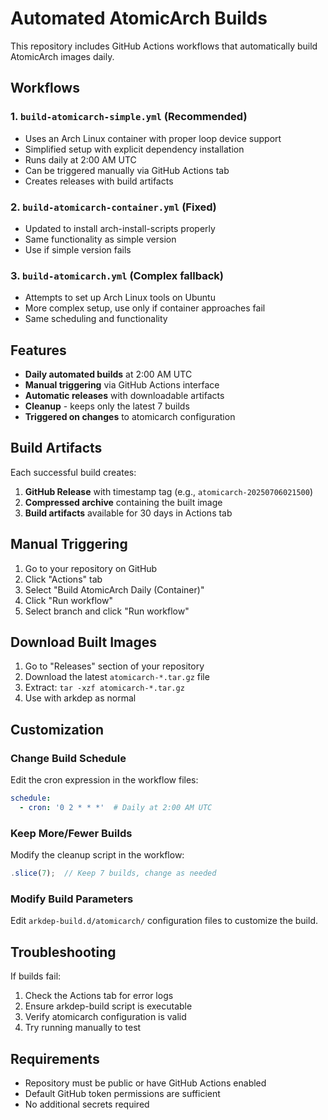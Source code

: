 # Automated AtomicArch Builds

This repository includes GitHub Actions workflows that automatically build AtomicArch images daily.

## Workflows

### 1. `build-atomicarch-simple.yml` (Recommended)
- Uses an Arch Linux container with proper loop device support
- Simplified setup with explicit dependency installation
- Runs daily at 2:00 AM UTC
- Can be triggered manually via GitHub Actions tab
- Creates releases with build artifacts

### 2. `build-atomicarch-container.yml` (Fixed)
- Updated to install arch-install-scripts properly
- Same functionality as simple version
- Use if simple version fails

### 3. `build-atomicarch.yml` (Complex fallback)
- Attempts to set up Arch Linux tools on Ubuntu
- More complex setup, use only if container approaches fail
- Same scheduling and functionality

## Features

- **Daily automated builds** at 2:00 AM UTC
- **Manual triggering** via GitHub Actions interface
- **Automatic releases** with downloadable artifacts
- **Cleanup** - keeps only the latest 7 builds
- **Triggered on changes** to atomicarch configuration

## Build Artifacts

Each successful build creates:
1. **GitHub Release** with timestamp tag (e.g., `atomicarch-20250706021500`)
2. **Compressed archive** containing the built image
3. **Build artifacts** available for 30 days in Actions tab

## Manual Triggering

1. Go to your repository on GitHub
2. Click "Actions" tab
3. Select "Build AtomicArch Daily (Container)"
4. Click "Run workflow"
5. Select branch and click "Run workflow"

## Download Built Images

1. Go to "Releases" section of your repository
2. Download the latest `atomicarch-*.tar.gz` file
3. Extract: `tar -xzf atomicarch-*.tar.gz`
4. Use with arkdep as normal

## Customization

### Change Build Schedule
Edit the cron expression in the workflow files:
```yaml
schedule:
  - cron: '0 2 * * *'  # Daily at 2:00 AM UTC
```

### Keep More/Fewer Builds
Modify the cleanup script in the workflow:
```javascript
.slice(7);  // Keep 7 builds, change as needed
```

### Modify Build Parameters
Edit `arkdep-build.d/atomicarch/` configuration files to customize the build.

## Troubleshooting

If builds fail:
1. Check the Actions tab for error logs
2. Ensure arkdep-build script is executable
3. Verify atomicarch configuration is valid
4. Try running manually to test

## Requirements

- Repository must be public or have GitHub Actions enabled
- Default GitHub token permissions are sufficient
- No additional secrets required
